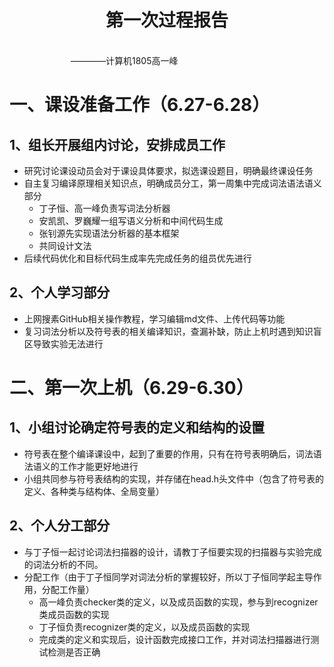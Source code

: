 <div align='center' ><h1 style="text-align:center">第一次过程报告 </h1></div>
&emsp;&emsp;&emsp;&emsp;&emsp;&emsp;&emsp;&emsp;&emsp;&emsp;&emsp;&emsp;&emsp;&emsp;&emsp;&emsp;&emsp;&emsp;&emsp;&emsp;&emsp;&emsp;&emsp;&emsp;&emsp;&emsp;&emsp;&emsp;&emsp;&emsp;&emsp;&emsp;&emsp;&emsp;&emsp;&emsp;&emsp;&emsp;&emsp;&emsp;&emsp;&emsp;&emsp;————计算机1805高一峰


# 一、课设准备工作（6.27-6.28）
## 1、组长开展组内讨论，安排成员工作
 * 研究讨论课设动员会对于课设具体要求，拟选课设题目，明确最终课设任务
 * 自主复习编译原理相关知识点，明确成员分工，第一周集中完成词法语法语义部分
    - 丁子恒、高一峰负责写词法分析器
    - 安凯凯、罗巍耀一组写语义分析和中间代码生成
    - 张钊源先实现语法分析器的基本框架
    - 共同设计文法
 * 后续代码优化和目标代码生成率先完成任务的组员优先进行
 
 ## 2、个人学习部分
  * 上网搜素GitHub相关操作教程，学习编辑md文件、上传代码等功能
  * 复习词法分析以及符号表的相关编译知识，查漏补缺，防止上机时遇到知识盲区导致实验无法进行
# 二、第一次上机（6.29-6.30）
## 1、小组讨论确定符号表的定义和结构的设置
 * 符号表在整个编译课设中，起到了重要的作用，只有在符号表明确后，词法语法语义的工作才能更好地进行
 * 小组共同参与符号表结构的实现，并存储在head.h头文件中（包含了符号表的定义、各种类与结构体、全局变量）
 ## 2、个人分工部分
 * 与丁子恒一起讨论词法扫描器的设计，请教丁子恒要实现的扫描器与实验完成的词法分析的不同。
 * 分配工作（由于丁子恒同学对词法分析的掌握较好，所以丁子恒同学起主导作用，分配工作量）
    - 高一峰负责checker类的定义，以及成员函数的实现，参与到recognizer类成员函数的实现
    - 丁子恒负责recognizer类的定义，以及成员函数的实现
    - 完成类的定义和实现后，设计函数完成接口工作，并对词法扫描器进行测试检测是否正确
